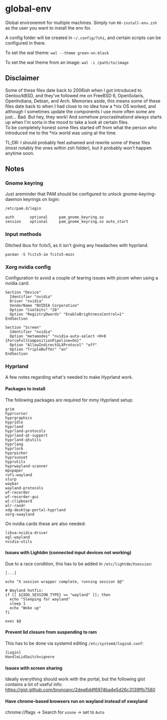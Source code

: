 # global-env

Global environemnt for multiple machines. Simply run `00-install-env.zsh` as 
the user you want to install the env for.  

A config folder will be created in `~/.config/7shi`, and certain scripts can 
be configured in there.  

To set the wal theme: `wal --theme green-on-black`  

To set the wal theme from an image: `wal -i /path/to/image`  



## Disclaimer  

Some of these files date back to 2006ish when I got introduced to Gentoo/kBSD,
and they've followed me on FreeBSD 6, OpenSolaris, OpenIndiana, Debian, and
Arch. Memories aside, this means some of these files date back to when I had
close to no idea how a \*nix OS worked, and although I sometimes update the
components I use more often some are just... Bad. But hey, they work! And
somehow procrastinationd always starts up when I'm sorta in the mood to take
a look at certain files.  
To be completely honest some files started off from what the person who
introduced me to the \*nix world was using at the time.  

TL;DR: I should probably feel ashamed and rewrite some of these files (most
notably the ones within zsh folder), but it probably won't happen anytime
soon.  



## Notes

### Gnome keyring

Just areminder that PAM should be configured to unlock gnome-keyring-daemon 
keyrings on login:  

```
/etc/pam.d/login

auth       optional     pam_gnome_keyring.so
session    optional     pam_gnome_keyring.so auto_start
```

### Input methods  

Ditched ibus for fcitx5, as it isn't giving any headaches with hyprland.  
```
pacman -S fcitx5-im fcitx5-mozc
```

### Xorg nvidia config

Configuration to avoid a couple of tearing issues with picom when using a
nvidia card:  

```
Section "Device"
  Identifier "nvidia"
  Driver "nvidia"
  VendorName "NVIDIA Corporation"
  Option "Coolbits" "28"
  Option "RegistryDwords" "EnableBrightnessControl=1"
EndSection

Section "Screen"
  Identifier "nvidia"
  Option "metamodes" "nvidia-auto-select +0+0 {ForceFullCompositionPipeline=On}"
  Option "AllowIndirectGLXProtocol" "off"
  Option "TripleBuffer" "on"
EndSection
```



### Hyprland

A few notes regarding what's needed to make Hyprland work.

#### Packages to install

The following packages are required for mmy Hyprland setup:  
```
grim
hyprcursor
hyprgraphics
hypridle
hyprland
hyprland-protocols
hyprland-qt-support
hyprland-qtutils
hyprlang
hyprlock
hyprpicker
hyprsunset
hyprutils
hyprwayland-scanner
mpvpaper
rofi-wayland
slurp
waybar
wayland-protocols
wf-recorder
wf-recorder-gui
wl-clipboard
wlr-randr
xdg-desktop-portal-hyprland
xorg-xwayland
```

On nvidia cards these are also needed:  
```
libva-nvidia-driver
egl-wayland
nvidia-utils
```

#### Issues with Lightdm (connected input devices not working)

Due to a race condition, this has to be added in `/etc/lightdm/Xsession`:  
```
[...]

echo "X session wrapper complete, running session $@"

# Wayland hotfix:
if [[ ${XDG_SESSION_TYPE} == "wayland" ]]; then
  echo "Sleeping for wayland"
  sleep 1
  echo "Woke up"
fi

exec $@
```

#### Prevent lid closure from suspending to ram

This has to be done via systemd editing `/etc/systemd/logind.conf`:  
```
[Login]
HandleLidSwitch=ignore
```

#### Issues with screen sharing

Ideally everything should work with the portal, but the following gist contains
a lot of useful info:
https://gist.github.com/brunoanc/2dea6ddf6974ba4e5d26c3139ffb7580  

#### Have chrome-based browsers run on wayland instead of xwayland  

chrome://flags -> Search for `ozone` -> set to `Auto`  

